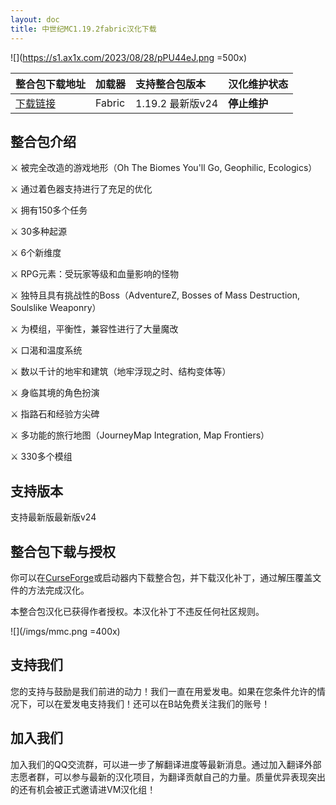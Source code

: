 ```yaml
---
layout: doc
title: 中世纪MC1.19.2fabric汉化下载
---
```


![](https://s1.ax1x.com/2023/08/28/pPU44eJ.png =500x)

<DownloadLinks :methods="[
  { id: 'lanzou', text: '下载汉化', icon: '/imgs/svg/lanzou.svg', link: 'https://vmhanhuazu.lanzoui.com/s/mmc1-19-2-fabric-vmct' },
  { id: 'bilibili', text: '专栏介绍', icon: '/imgs/svg/bilibili.svg', link: 'https://www.bilibili.com/read/cv26040553' },
  { id: 'lazy', text: '懒汉下载', icon: '/imgs/logo/logo_64.png', link: 'https://vmhanhuazu.lanzoui.com/s/mmc1-19-2-fabric-vmct' }
]" />

| 整合包下载地址                                                                    | 加载器 | 支持整合包版本   | 汉化维护状态 |
| :-------------------------------------------------------------------------------- | :----- | :--------------- | :----------- |
| [下载链接](https://www.curseforge.com/minecraft/modpacks/medieval-mc-fabric-mmc1) | Fabric | 1.19.2 最新版v24 | **停止维护** |

## 整合包介绍

:crossed_swords: 被完全改造的游戏地形（Oh The Biomes You'll Go, Geophilic, Ecologics）

:crossed_swords: 通过着色器支持进行了充足的优化

:crossed_swords: 拥有150多个任务

:crossed_swords: 30多种起源

:crossed_swords: 6个新维度

:crossed_swords: RPG元素：受玩家等级和血量影响的怪物

:crossed_swords: 独特且具有挑战性的Boss（AdventureZ, Bosses of Mass Destruction, Soulslike Weaponry）

:crossed_swords: 为模组，平衡性，兼容性进行了大量魔改

:crossed_swords: 口渴和温度系统

:crossed_swords: 数以千计的地牢和建筑（地牢浮现之时、结构变体等）

:crossed_swords: 身临其境的角色扮演

:crossed_swords: 指路石和经验方尖碑

:crossed_swords: 多功能的旅行地图（JourneyMap Integration, Map Frontiers）

:crossed_swords: 330多个模组

## 支持版本

支持最新版最新版v24

## 整合包下载与授权

你可以在[CurseForge](https://www.curseforge.com/minecraft/modpacks/medieval-mc-fabric-mmc1)或启动器内下载整合包，并下载汉化补丁，通过解压覆盖文件的方法完成汉化。

本整合包汉化已获得作者授权。本汉化补丁不违反任何社区规则。

![](/imgs/mmc.png =400x)

## 支持我们

您的支持与鼓励是我们前进的动力！我们一直在用爱发电。如果在您条件允许的情况下，可以在爱发电支持我们！还可以在B站免费关注我们的账号！

## 加入我们

加入我们的QQ交流群，可以进一步了解翻译进度等最新消息。通过加入翻译外部志愿者群，可以参与最新的汉化项目，为翻译贡献自己的力量。质量优异表现突出的还有机会被正式邀请进VM汉化组！
